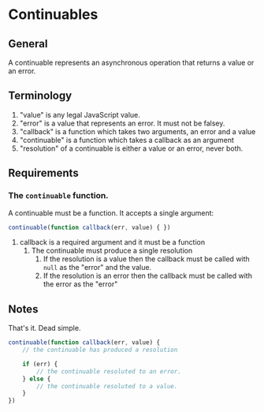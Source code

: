 # Continuables

## General

A continuable represents an asynchronous operation that returns
    a value or an error.

## Terminology

1. "value" is any legal JavaScript value.
2. "error" is a value that represents an error. It must not
    be falsey.
3. "callback" is a function which takes two arguments, an
    error and a value
4. "continuable" is a function which takes a callback as an
    argument
5. "resolution" of a continuable is either a value or an error,
    never both.

## Requirements

### The `continuable` function.

A continuable must be a function. It accepts a single argument:

```js
continuable(function callback(err, value) { })
```

1. callback is a required argument and it must be a function
    1. The continuable must produce a single resolution
        1. If the resolution is a value then the callback must
            be called with `null` as the "error" and the value.
        2. If the resolution is an error then the callback must
            be called with the error as the "error"

## Notes

That's it. Dead simple.

```js
continuable(function callback(err, value) {
    // the continuable has produced a resolution

    if (err) {
        // the continuable resoluted to an error.
    } else {
        // the continuable resoluted to a value.
    }
})
```
